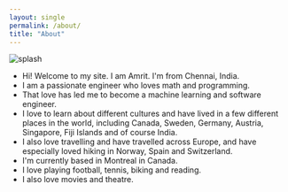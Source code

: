 ```yaml
---
layout: single
permalink: /about/
title: "About"
---
```

![splash](/assets/images/about-splash-collage.jpg)

* Hi! Welcome to my site. I am Amrit. I'm from Chennai, India. 
* I am a passionate engineer who loves math and programming.
* That love has led me to become a machine learning and software 
engineer.
* I love to learn about different cultures and have lived in a 
few different places in the world, including Canada, Sweden, 
Germany, Austria, Singapore, Fiji Islands and of course India.
* I also love travelling and have travelled across Europe, and 
have especially loved hiking in Norway, Spain and Switzerland.
* I'm currently based in Montreal in Canada.
* I love playing football, tennis, biking and reading. 
* I also love movies and theatre.
